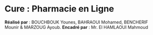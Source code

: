 # Cure : Pharmacie en Ligne
**Réalisé par** : BOUCHBOUK Younes, BAHRAOUI Mohamed, BENCHERIF Mounir & MARZOUG Ayoub.
**Encadré par** : Mr. El HAMLAOUI Mahmoud
